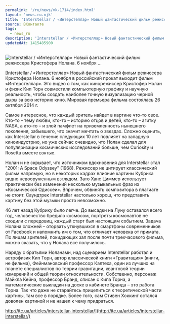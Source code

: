 ```yaml
---
permalink: '/ru/news/vk-1714/index.html'
layout: 'news.ru.njk'
title: 'Interstellar / «Интерстеллар» Новый фантастический фильм режиссера Кристофера Нолана. 6 ноября …'
source: ВКонтакте
tags:
  - news_ru
description: 'Interstellar / «Интерстеллар» Новый фантастический фильм режиссера Кристофера Нолана. 6 ноября …'
updatedAt: 1415485900
---
```

![Interstellar / «Интерстеллар» Новый фантастический фильм режиссера Кристофера Нолана. 6 ноября …](https://sun9-72.userapi.com/c624724/v624724068/8a0e/_TAAME542IM.jpg)

[Interstellar / «Интерстеллар»
Новый фантастический фильм режиссера Кристофера Нолана. 6 ноября в российский прокат выходит фильм «Интерстеллар». Это видео о том, как кинорежиссер Кристофер Нолан и физик Кип Торн совместили компьютерную графику и научную реальность, чтобы создать наиболее точную визуализацию черной дыры за всю историю кино. Мировая премьера фильма состоялась 26 октября 2014 г.

Самое интересное, что каждый зритель найдет в картине что-то свое. Кто-то – тему любви, кто-то – историю отцов и детей, кто-то – агитку NASA, а кто-то – и злой памфлет на приземленность нынешнего поколения, забывшего, что значит мечтать о звездах. Сложно оценить, как Interstellar в течение следующих 10 лет повлияет на западную киноиндустрию, но уже сейчас очевидно, что Нолан сделал для популяризации космических исследований больше, чем Curiosity и Rosetta вместе взятые.

Нолан и не скрывает, что источником вдохновения для Interstellar стал "2001: A Space Odyssey" (1968). Режиссер не цитирует классический фильм напрямую, но в некоторых кадрах влияние картины Кубрика видно невооруженным взглядом. Зато Ханс Циммер использует практически без изменений несколько музыкальных фраз из «Космической Одиссеи». Впрочем, обвинять композитора в плагиате не стоит. Саундтрек Interstellar настолько хорош, что представить картину без этой музыки просто невозможно.

46 лет назад Кубрику было легче. До высадки на Луну оставался всего год, человечество бредило космосом, портреты космонавтов не сходили с передовиц, каждый старт был настоящим событием. Задача Нолана сложней – оторвать уткнувшихся в смартфоны современников от Facebook и напомнить им о том, что отличает человека от примата. По лицам зрителей, покидающих зал после почти трехчасового фильма, можно сказать, что у Нолана все получилось.

Наряду с братьями Ноланами, над сценарием Interstellar работал и астрофизик Кип Торн, автор классической книги «Гравитация» (книги, не фильма), Фейнмановский профессор Калтеха, один из лучших на планете специалистов по теории гравитации, квантовой теории измерений и общей теории относительности. Собственно, персонаж Майкла Кейна, профессор Бранд, списан с Кипа Торна, а математические выкладки на доске в кабинете Бранда – это работа Торна. Так что даже не старайтесь прицепиться к теоретической части картины, там все в порядке. Более того, сам Стивен Хоккинг остался доволен картиной и не нашел к чему придраться.

http://itc.ua/articles/interstellar-interstellar/](http://itc.ua/articles/interstellar-interstellar/)
